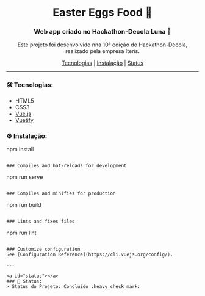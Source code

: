 <h1 align="center">Easter Eggs Food 🐰</h1>

<h3 align="center">Web app criado no Hackathon-Decola Luna 🚀</h3>

<p align="center">Este projeto foi desenvolvido nna 10ª edição do Hackathon-Decola, realizado pela empresa Iteris.</p>
<p align="center"><a href="#tecnologias">Tecnologias</a> | <a href="#instalacao">Instalação</a> | <a href="#status">Status</a></p>

---
<a id="tecnologias"></a>
### 🛠 Tecnologias:
- HTML5
- CSS3
- [Vue.js](https://vuejs.org/)
- [Vuetify](https://vuetifyjs.com/en/)


<a id="instalacao"></a>
### ⚙ Instalação:

npm install
```

### Compiles and hot-reloads for development
```
npm run serve
```

### Compiles and minifies for production
```
npm run build
```

### Lints and fixes files
```
npm run lint
```

### Customize configuration
See [Configuration Reference](https://cli.vuejs.org/config/).

---

<a id="status"></a>
### 🚀 Status:
> Status do Projeto: Concluido :heavy_check_mark:

